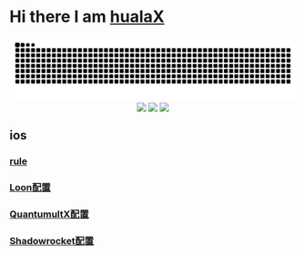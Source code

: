 # Hi there I am [hualaX](https://www.github.com/hualaX)
<p align="center">
    <img src="https://raw.githubusercontent.com/BEPb/BEPb/output/github-contribution-grid-snake.svg" />
    <img src="[https://cdn.jsdelivr.net/gh/Centralmatrix3/Centralmatrix3@beta/GitHub/diaoyu.gif](https://raw.githubusercontent.com/hualaX/hualaX/main/icon/IMG_2006.gif)" width="100px" align="center">
    <img src="https://cdn.jsdelivr.net/gh/Centralmatrix3/Centralmatrix3@beta/GitHub/liwu.gif" width="100px" align="center">
    <img src="https://cdn.jsdelivr.net/gh/Centralmatrix3/Centralmatrix3@beta/GitHub/taikongren.gif" width="100px" align="center">    
</p>

## ios

### [rule](https://www.github.com/hualaX/ios/tree/main/rule)

### [Loon配置](https://www.github.com/hualaX/ios/tree/main/loon_profile.conf)

### [QuantumultX配置](https://www.github.com/hualaX/ios/tree/main/quantumultX_profile.conf)

### [Shadowrocket配置](https://github.com/hualaX/ios/tree/main/shadowrocket_profile.conf)


